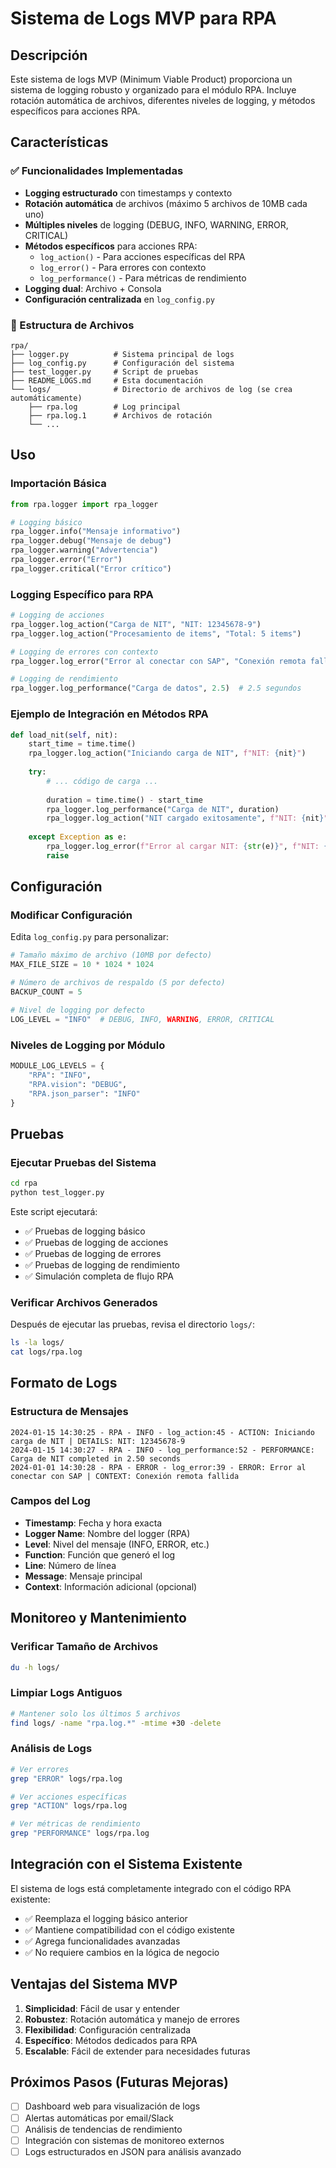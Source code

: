 # Sistema de Logs MVP para RPA

## Descripción

Este sistema de logs MVP (Minimum Viable Product) proporciona un sistema de logging robusto y organizado para el módulo RPA. Incluye rotación automática de archivos, diferentes niveles de logging, y métodos específicos para acciones RPA.

## Características

### ✅ Funcionalidades Implementadas

- **Logging estructurado** con timestamps y contexto
- **Rotación automática** de archivos (máximo 5 archivos de 10MB cada uno)
- **Múltiples niveles** de logging (DEBUG, INFO, WARNING, ERROR, CRITICAL)
- **Métodos específicos** para acciones RPA:
  - `log_action()` - Para acciones específicas del RPA
  - `log_error()` - Para errores con contexto
  - `log_performance()` - Para métricas de rendimiento
- **Logging dual**: Archivo + Consola
- **Configuración centralizada** en `log_config.py`

### 📁 Estructura de Archivos

```
rpa/
├── logger.py          # Sistema principal de logs
├── log_config.py      # Configuración del sistema
├── test_logger.py     # Script de pruebas
├── README_LOGS.md     # Esta documentación
└── logs/              # Directorio de archivos de log (se crea automáticamente)
    ├── rpa.log        # Log principal
    ├── rpa.log.1      # Archivos de rotación
    └── ...
```

## Uso

### Importación Básica

```python
from rpa.logger import rpa_logger

# Logging básico
rpa_logger.info("Mensaje informativo")
rpa_logger.debug("Mensaje de debug")
rpa_logger.warning("Advertencia")
rpa_logger.error("Error")
rpa_logger.critical("Error crítico")
```

### Logging Específico para RPA

```python
# Logging de acciones
rpa_logger.log_action("Carga de NIT", "NIT: 12345678-9")
rpa_logger.log_action("Procesamiento de items", "Total: 5 items")

# Logging de errores con contexto
rpa_logger.log_error("Error al conectar con SAP", "Conexión remota fallida")

# Logging de rendimiento
rpa_logger.log_performance("Carga de datos", 2.5)  # 2.5 segundos
```

### Ejemplo de Integración en Métodos RPA

```python
def load_nit(self, nit):
    start_time = time.time()
    rpa_logger.log_action("Iniciando carga de NIT", f"NIT: {nit}")
    
    try:
        # ... código de carga ...
        
        duration = time.time() - start_time
        rpa_logger.log_performance("Carga de NIT", duration)
        rpa_logger.log_action("NIT cargado exitosamente", f"NIT: {nit}")
        
    except Exception as e:
        rpa_logger.log_error(f"Error al cargar NIT: {str(e)}", f"NIT: {nit}")
        raise
```

## Configuración

### Modificar Configuración

Edita `log_config.py` para personalizar:

```python
# Tamaño máximo de archivo (10MB por defecto)
MAX_FILE_SIZE = 10 * 1024 * 1024

# Número de archivos de respaldo (5 por defecto)
BACKUP_COUNT = 5

# Nivel de logging por defecto
LOG_LEVEL = "INFO"  # DEBUG, INFO, WARNING, ERROR, CRITICAL
```

### Niveles de Logging por Módulo

```python
MODULE_LOG_LEVELS = {
    "RPA": "INFO",
    "RPA.vision": "DEBUG",
    "RPA.json_parser": "INFO"
}
```

## Pruebas

### Ejecutar Pruebas del Sistema

```bash
cd rpa
python test_logger.py
```

Este script ejecutará:
- ✅ Pruebas de logging básico
- ✅ Pruebas de logging de acciones
- ✅ Pruebas de logging de errores
- ✅ Pruebas de logging de rendimiento
- ✅ Simulación completa de flujo RPA

### Verificar Archivos Generados

Después de ejecutar las pruebas, revisa el directorio `logs/`:

```bash
ls -la logs/
cat logs/rpa.log
```

## Formato de Logs

### Estructura de Mensajes

```
2024-01-15 14:30:25 - RPA - INFO - log_action:45 - ACTION: Iniciando carga de NIT | DETAILS: NIT: 12345678-9
2024-01-15 14:30:27 - RPA - INFO - log_performance:52 - PERFORMANCE: Carga de NIT completed in 2.50 seconds
2024-01-01 14:30:28 - RPA - ERROR - log_error:39 - ERROR: Error al conectar con SAP | CONTEXT: Conexión remota fallida
```

### Campos del Log

- **Timestamp**: Fecha y hora exacta
- **Logger Name**: Nombre del logger (RPA)
- **Level**: Nivel del mensaje (INFO, ERROR, etc.)
- **Function**: Función que generó el log
- **Line**: Número de línea
- **Message**: Mensaje principal
- **Context**: Información adicional (opcional)

## Monitoreo y Mantenimiento

### Verificar Tamaño de Archivos

```bash
du -h logs/
```

### Limpiar Logs Antiguos

```bash
# Mantener solo los últimos 5 archivos
find logs/ -name "rpa.log.*" -mtime +30 -delete
```

### Análisis de Logs

```bash
# Ver errores
grep "ERROR" logs/rpa.log

# Ver acciones específicas
grep "ACTION" logs/rpa.log

# Ver métricas de rendimiento
grep "PERFORMANCE" logs/rpa.log
```

## Integración con el Sistema Existente

El sistema de logs está completamente integrado con el código RPA existente:

- ✅ Reemplaza el logging básico anterior
- ✅ Mantiene compatibilidad con el código existente
- ✅ Agrega funcionalidades avanzadas
- ✅ No requiere cambios en la lógica de negocio

## Ventajas del Sistema MVP

1. **Simplicidad**: Fácil de usar y entender
2. **Robustez**: Rotación automática y manejo de errores
3. **Flexibilidad**: Configuración centralizada
4. **Específico**: Métodos dedicados para RPA
5. **Escalable**: Fácil de extender para necesidades futuras

## Próximos Pasos (Futuras Mejoras)

- [ ] Dashboard web para visualización de logs
- [ ] Alertas automáticas por email/Slack
- [ ] Análisis de tendencias de rendimiento
- [ ] Integración con sistemas de monitoreo externos
- [ ] Logs estructurados en JSON para análisis avanzado 